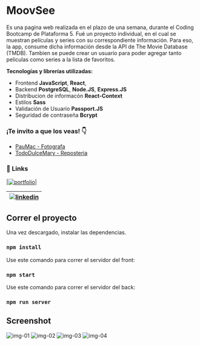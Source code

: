 # MoovSee

Es una pagina web realizada en el plazo de una semana, durante el Coding Bootcamp de Plataforma 5.
Fué un proyecto individual, en el cual se muestran películas y series con su correspondiente información. Para eso, la app, consume dicha información desde la API de The Movie Database (TMDB).
Tambien se puede crear un usuario para poder agregar tanto peliculas como series a la lista de favoritos.

**Tecnologías y librerías utilizadas:**

- Frontend **JavaScript**, **React**,
- Backend **PostgreSQL**, **Node.JS**, **Express.JS**
- Distribucion de informacón **React-Context**
- Estilos **Sass**
- Validación de Usuario **Passport.JS**
- Seguridad de contraseña **Bcrypt**

### ¡Te invito a que los veas! 👇

- [PauMac - Fotografa](https://paula-mac.netlify.app)
- [TodoDulceMary - Reposteria](https://arieliten85.github.io/TDM_JS_FINAL/index.html)

### 🔗 Links

|[![portfolio](https://img.shields.io/badge/my_portfolio-000?style=for-the-badge&logo=ko-fi&logoColor=white)](https://arieliten85.github.io/portafolio/)|

| [![linkedin](https://img.shields.io/badge/linkedin-0A66C2?style=for-the-badge&logo=linkedin&logoColor=white)](https://www.linkedin.com/in/arielferencak/) |
| --------------------------------------------------------------------------------------------------------------------------------------------------------- |

## Correr el proyecto

Una vez descargado, instalar las dependencias.

### `npm install`

Use este comando para correr el servidor del front:

### `npm start`

Use este comando para correr el servidor del back:

### `npm run server`

## Screenshot

![img-01](https://user-images.githubusercontent.com/88351452/182722918-c4c81892-5872-4ef1-b7a2-ec54455ca2f0.png)
![img-02](https://user-images.githubusercontent.com/88351452/182722928-ec5321ed-2a36-4f47-91e8-aa24ad92e141.png)
![img-03](https://user-images.githubusercontent.com/88351452/182722936-3f62bc9f-14f2-4729-aa37-f197552e44bd.png)
![img-04](https://user-images.githubusercontent.com/88351452/182722948-3861b155-aa8b-4b2f-9ec1-f69e6bdf77f4.png)